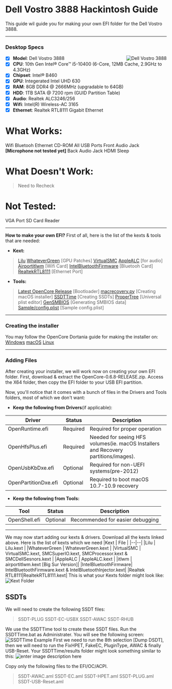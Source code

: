 # Dell Vostro 3888 Hackintosh Guide
This guide wil guide you for making your own EFI folder for the Dell Vostro 3888.
 
 --------------------------------------------------------------------------------------------
### Desktop Specs
<img src="https://microless.com/cdn/product_description/6437630_1613377018.jpg" alt="Dell Vostro 3888" align="right">

- [x] <b>Model</b>: Dell Vostro 3888
- [x] <b>CPU</b>: 10th Gen Intel® Core™ i5-10400 (6-Core, 12MB Cache, 2.9GHz to 4.3GHz)
- [x] <b>Chipset</b>: Intel® B460
- [x] <b>GPU</b>: Integerated Intel UHD 630
- [x] <b>RAM</b>: 8GB DDR4 @ 2666MHz (upgradable to 64GB)
- [x] <b>HDD</b>: 1TB SATA @ 7200 rpm (GUID Partition Table)
- [x] <b>Audio</b>: Realtek ALC3246/256
- [x] <b>Wifi</b>: Intel(R) Wireless-AC 3165
- [x] <b>Ethernet</b>: Realtek RTL8111 Gigabit Ethernet
 
# What Works:
Wifi
Bluetooh
Ethernet
CD-ROM
All USB Ports
Front Audio Jack **[Microphone not tested yet]**
Back Audio Jack
HDMI
Sleep

# What Doesn't Work:
> Need to Recheck

# Not Tested:
VGA Port
SD Card Reader

-------------------------------------------------------
**How to make your own EFI?**
First of all, here is the list of the kexts & tools that are needed:
 - **Kext:**
>[Lilu](https://github.com/acidanthera/lilu/releases)
[WhateverGreen](https://github.com/acidanthera/WhateverGreen/releases) [GPU Patches]
[VirtualSMC](https://github.com/acidanthera/virtualsmc/releases)
[AppleALC](https://github.com/acidanthera/AppleALC) [for audio]
[Airportitlwm](https://github.com/OpenIntelWireless/itlwm/releases) [Wifi Card]
[IntelBluetoothFirmware](https://github.com/OpenIntelWireless/IntelBluetoothFirmware/releases) [Bluetooh Card]
[RealtekRTL8111](https://github.com/acidanthera/OpenCorePkg/releases) [Ethernet Port]

- **Tools:**
>[Latest OpenCore Release](https://github.com/acidanthera/OpenCorePkg/releases/) [Bootloader]
>[macrecovery.py](https://github.com/acidanthera/OpenCorePkg/releases) [Creating macOS installer]
>[SSDTTime](https://github.com/corpnewt/SSDTTime) [Creating SSDTs]
>[ProperTree](https://github.com/corpnewt/ProperTree) [Universal plist editor]
>[GenSMBIOS](https://github.com/corpnewt/GenSMBIOS) [Generating SMBIOS data]
>[Sample/config.plist](https://github.com/acidanthera/OpenCorePkg/releases) [Sample config.plist]
--------------------------------------------------------------------------------------------
### Creating the installer
You may follow the OpenCore Dortania guide for making the installer on:
[Windows](https://dortania.github.io/OpenCore-Install-Guide/installer-guide/winblows-install.html#downloading-macos)
[macOS](https://dortania.github.io/OpenCore-Install-Guide/installer-guide/mac-install.html#downloading-macos-modern-os)
[Linux](https://dortania.github.io/OpenCore-Install-Guide/installer-guide/linux-install.html)

-----
### Adding Files
After creating your installer, we will work now on creating your own EFI folder.
First, download & extract the OpenCore-0.6.8-RELEASE.zip. Access the X64 folder, then copy the EFI folder to your USB EFI partition.

Now, you'll notice that it comes with a bunch of files in the Drivers and Tools folders, most of which we don't want:

-   **Keep the following from Drivers**(if applicable):

|Driver | Status | Description |
|--|--|--|
| OpenRuntime.efi | Required | Required for proper operation |
| OpenHfsPlus.efi | Required | Needed for seeing HFS volumes(ie. macOS Installers and Recovery partitions/images). |
|OpenUsbKbDxe.efi  | Optional | Required for non-UEFI systems(pre-2012) |
|OpenPartitionDxe.efi | Optional | Required to boot macOS 10.7-10.9 recovery |

-   **Keep the following from Tools:**

|Tool | Status | Description |
|--|--|--|
|OpenShell.efi  | Optional | Recommended for easier debugging |

---
We may now start adding our kexts & drivers.
Download all the kexts linked above. Here is the list of kexts which we need
|Kext  | File |
|--|--|
|Lilu  | Lilu.kext |
|WhateverGreen  | WhateverGreen.kext |
|VirtualSMC | VirtualSMC.kext, SMCSuperIO.kext, SMCProcessor.kext & SMCDellSesnors.kext |
|AppleALC  | AppleALC.kext |
|itlwm  | airportitlwm.kext [Big Sur Version]|
|IntelBluetoothFirmware| IntelBluetoothFirmware.kext & IntelBluetoothInjector.kext|
|Realtek RTL8111|RealtekRTL8111.kext|
This is what your Kexts folder might look like:
![Kext Folder](https://github.com/HassanElDessouki/DV3888-Hackintosh/blob/main/pics/T92RmjoODm.jpg?raw=true)

## SSDTs
We will need to create the following SSDT files:
> SSDT-PLUG
> SSDT-EC-USBX
> SSDT-AWAC
> SSDT-RHUB

We use the SSDTTime tool to create these SSDT files. Run the SSDTTime.bat as Administrater. You will see the following screen:![SSDTTime Example](https://github.com/HassanElDessouki/DV3888-Hackintosh/blob/main/pics/3Pyp4GrAVt.jpg?raw=true)
First we need to run the 8th selection [Dump DSDT], then we will need to run the FixHPET, FakeEC, PluginType, AWAC & finally USB-Reset.
Your SSDTTime/results folder might look something similar to this:
![enter image description here](https://github.com/HassanElDessouki/DV3888-Hackintosh/blob/main/pics/VnUkiabvup.jpg?raw=true)


Copy only the following files to the EFI/OC/ACPI.
>SSDT-AWAC.aml
>SSDT-EC.aml
>SSDT-HPET.aml
>SSDT-PLUG.aml
>SSDT-USB-Reset.aml
